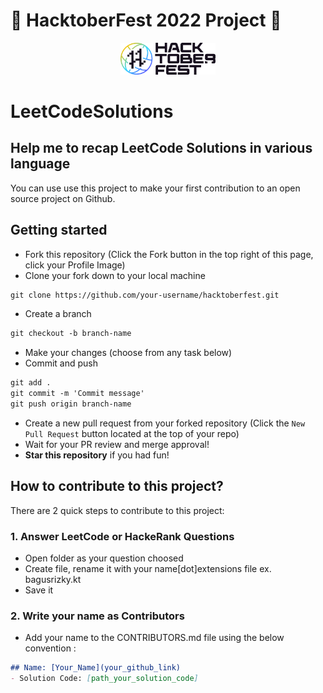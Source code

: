 # 🎃 HacktoberFest 2022 Project 🎃

<p align="center">
    <a href="https://hacktoberfest.com//">
        <img src="https://raw.githubusercontent.com/bagusrizky15/LeetCodeSolutions/main/hacktoberfest_2022.svg" width="30%">
    </a>
</p>

# LeetCodeSolutions

## Help me to recap LeetCode  Solutions in various language
You can use use this project to make your first contribution to an open source project on Github.

## Getting started
* Fork this repository (Click the Fork button in the top right of this page, click your Profile Image)
* Clone your fork down to your local machine

```markdown
git clone https://github.com/your-username/hacktoberfest.git
```

* Create a branch

```markdown
git checkout -b branch-name
```

* Make your changes (choose from any task below)
* Commit and push

```markdown
git add .
git commit -m 'Commit message'
git push origin branch-name
```

* Create a new pull request from your forked repository (Click the `New Pull Request` button located at the top of your repo)
* Wait for your PR review and merge approval!
* __Star this repository__ if you had fun!

## How to contribute to this project?
There are 2 quick steps to contribute to this project:

### 1. Answer LeetCode or HackeRank Questions 
* Open folder as your question choosed
* Create file, rename it with your name[dot]extensions file ex. bagusrizky.kt
* Save it

### 2. Write your name as Contributors
* Add your name to the CONTRIBUTORS.md file using the below convention :

```markdown
## Name: [Your_Name](your_github_link)
- Solution Code: [path_your_solution_code]
```
